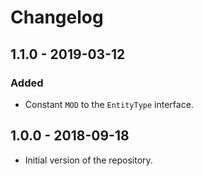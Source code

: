 # Changelog

## 1.1.0 - 2019-03-12

### Added

- Constant `MOD` to the `EntityType` interface.

## 1.0.0 - 2018-09-18

- Initial version of the repository.
